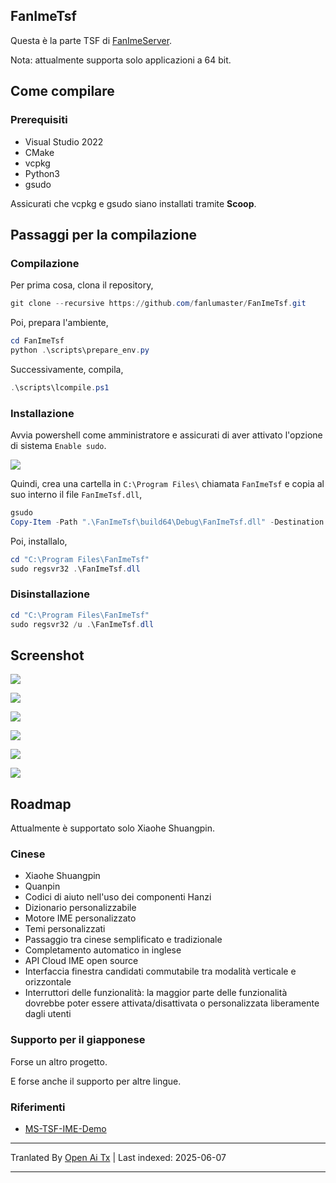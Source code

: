 ## FanImeTsf

Questa è la parte TSF di [FanImeServer](https://github.com/fanlumaster/FanImeServer).

Nota: attualmente supporta solo applicazioni a 64 bit.

## Come compilare

### Prerequisiti

- Visual Studio 2022
- CMake
- vcpkg
- Python3
- gsudo

Assicurati che vcpkg e gsudo siano installati tramite **Scoop**.

## Passaggi per la compilazione

### Compilazione

Per prima cosa, clona il repository,

```powershell
git clone --recursive https://github.com/fanlumaster/FanImeTsf.git
```

Poi, prepara l'ambiente,

```powershell
cd FanImeTsf
python .\scripts\prepare_env.py
```

Successivamente, compila,

```powershell
.\scripts\lcompile.ps1
```

### Installazione

Avvia powershell come amministratore e assicurati di aver attivato l'opzione di sistema `Enable sudo`.

![](https://i.postimg.cc/zJCn9Cnn/image.png)

Quindi, crea una cartella in `C:\Program Files\` chiamata `FanImeTsf` e copia al suo interno il file `FanImeTsf.dll`,

```powershell
gsudo
Copy-Item -Path ".\FanImeTsf\build64\Debug\FanImeTsf.dll" -Destination "C:\Program Files\FanImeTsf"
```

Poi, installalo,

```powershell
cd "C:\Program Files\FanImeTsf"
sudo regsvr32 .\FanImeTsf.dll
```

### Disinstallazione

```powershell
cd "C:\Program Files\FanImeTsf"
sudo regsvr32 /u .\FanImeTsf.dll
```

## Screenshot

![](https://i.postimg.cc/v8Bpx6Gf/image.png)

![](https://i.postimg.cc/ssBgtM5M/image.png)

![](https://i.postimg.cc/ryDqXH0B/image.png)

![](https://i.postimg.cc/2m9WJTgR/image.png)

![](https://i.postimg.cc/L96qQZT8/image.png)

![](https://i.postimg.cc/FNcz9QTv/image.png)

## Roadmap

Attualmente è supportato solo Xiaohe Shuangpin.

### Cinese

- Xiaohe Shuangpin
- Quanpin
- Codici di aiuto nell'uso dei componenti Hanzi
- Dizionario personalizzabile
- Motore IME personalizzato
- Temi personalizzati
- Passaggio tra cinese semplificato e tradizionale
- Completamento automatico in inglese
- API Cloud IME open source
- Interfaccia finestra candidati commutabile tra modalità verticale e orizzontale
- Interruttori delle funzionalità: la maggior parte delle funzionalità dovrebbe poter essere attivata/disattivata o personalizzata liberamente dagli utenti

### Supporto per il giapponese

Forse un altro progetto.

E forse anche il supporto per altre lingue.

### Riferimenti

- [MS-TSF-IME-Demo](https://github.com/microsoft/Windows-classic-samples/tree/main/Samples/IME/cpp/SampleIME)

---

Tranlated By [Open Ai Tx](https://github.com/OpenAiTx/OpenAiTx) | Last indexed: 2025-06-07

---